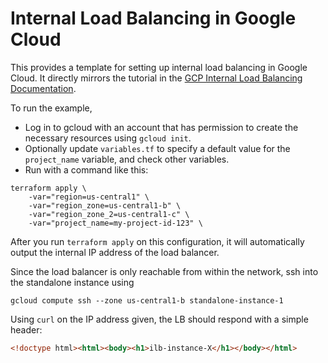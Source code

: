 # Internal Load Balancing in Google Cloud

This provides a template for setting up internal load balancing in Google Cloud. It directly mirrors the tutorial in the [GCP Internal Load Balancing Documentation](https://cloud.google.com/compute/docs/load-balancing/internal/).

To run the example,

* Log in to gcloud with an account that has permission to create the necessary resources using `gcloud init`.
* Optionally update `variables.tf` to specify a default value for the `project_name` variable, and check other variables.
* Run with a command like this:

```
terraform apply \
	-var="region=us-central1" \
	-var="region_zone=us-central1-b" \
	-var="region_zone_2=us-central1-c" \
	-var="project_name=my-project-id-123" \
```


After you run `terraform apply` on this configuration, it will
automatically output the internal IP address of the load balancer.

Since the load balancer is only reachable from within the network, ssh into the standalone instance using

```
gcloud compute ssh --zone us-central1-b standalone-instance-1
```


Using `curl` on the IP address given, the LB should respond with a simple header:

```html
<!doctype html><html><body><h1>ilb-instance-X</h1></body></html>
```
